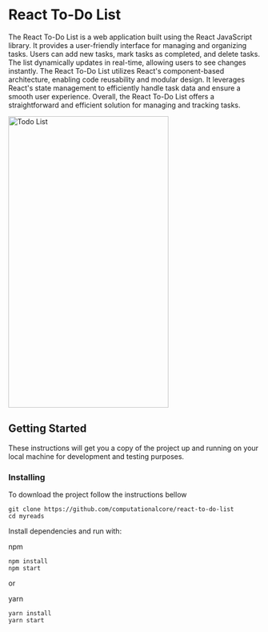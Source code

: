 # React To-Do List

The React To-Do List is a web application built using the React JavaScript library. It provides a user-friendly interface for managing and organizing tasks. Users can add new tasks, mark tasks as completed, and delete tasks. The list dynamically updates in real-time, allowing users to see changes instantly. The React To-Do List utilizes React's component-based architecture, enabling code reusability and modular design. It leverages React's state management to efficiently handle task data and ensure a smooth user experience. Overall, the React To-Do List offers a straightforward and efficient solution for managing and tracking tasks.

<img src="https://raw.githubusercontent.com/computationalcore/react-to-do-list/gh-pages/to-do-list.gif" alt="Todo List" style="width: 320px; height: 582px"/>

## Getting Started

These instructions will get you a copy of the project up and running on your local machine for development and testing 
purposes. 

### Installing

To download the project follow the instructions bellow

```
git clone https://github.com/computationalcore/react-to-do-list
cd myreads
```

Install dependencies and run with:
 
npm
```
npm install
npm start
```
or

yarn
```
yarn install
yarn start
```
